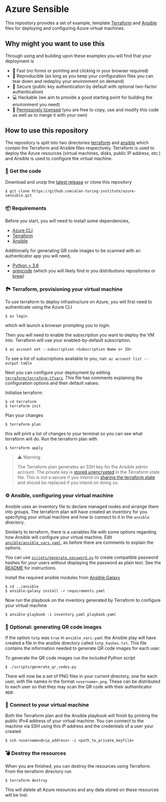 # Azure Sensible

This repository provides a set of example, template
[Terraform](https://www.terraform.io/) and [Ansible](https://www.ansible.com)
files for deploying and configuring Azure virtual machines.

## Why might you want to use this

Through using and building upon these examples you will find that your
deployment is

- 🚅 Fast (no forms or pointing and clicking in your browser required)
- 🔁 Reproducible (as long as you keep your configuration files you can tear down
  and redeploy your environment on demand)
- 🔐 Secure (public key authentication by default with optional two-factor
  authentication)
- 💻 Hackable (we aim to provide a good starting point for building the environment
  you need)
- 🤝 [Permissively licensed](./LICENSE) (you are free to copy, use and modify this
  code as well as to merge it with your own)

## How to use this repository

The repository is split into two directories [terraform](./terraform) and
[ansible](./ansible) which contain the Terraform and Ansible files respectively.
Terraform is used to deploy the Azure resources (virtual machines, disks, public
IP address, _etc._) and Ansible is used to configure the virtual machine.

### 🎁 Get the code

Download and unzip the [latest
release](https://github.com/alan-turing-institute/azure-sensible/releases/latest)
or clone this repository

```
$ git clone https://github.com/alan-turing-institute/azure-sensible.git
```

### 📦 Requirements

Before you start, you will need to install some dependencies,

- [Azure CLI](https://docs.microsoft.com/en-us/cli/azure/install-azure-cli)
- [Terraform](https://learn.hashicorp.com/tutorials/terraform/install-cli)
- [Ansible](https://docs.ansible.com/ansible/latest/installation_guide/intro_installation.html)

Additionally for generating QR code images to be scanned with an authenticator
app you will need,

- [Python > 3.6](https://wiki.python.org/moin/BeginnersGuide/Download)
- [qrencode](https://fukuchi.org/works/qrencode/) (which you will likely find in
  you distributions repositories or
  [brew](https://formulae.brew.sh/formula/qrencode))

### 🏞️ Terraform, provisioning your virtual machine

To use terraform to deploy infrastructure on Azure, you will first need to
authenticate using the Azure CLI

```
$ az login
```

which will launch a browser prompting you to login.

Then you will need to enable the subscription you want to deploy the VM into.
Terraform will use your enabled-by-default subscription.

```
$ az account set --subscription <Subscription Name or ID>
```

To see a list of subscriptions available to you, run: `az account list --output table`

Next you can configure your deployment by editing
[`terraform/terraform.tfvars`](terraform/terraform.tfvars). This file has
comments explaining the configuration options and their default values.

Initialise terraform

```
$ cd terraform
$ terraform init
```

Plan your changes

```
$ terraform plan
```

this will print a list of changes to your terminal so you can see what terraform
will do. Run the terraform plan with

```
$ terraform apply
```

> ⚠️  Warning
>
> The Terraform plan generates an SSH key for the Ansible admin account. The
> private key is [stored
> unencrypted](https://registry.terraform.io/providers/hashicorp/tls/latest/docs/resources/private_key)
> in the Terraform state file. This is not a secure if you intend on [sharing
> the terraform state](https://www.terraform.io/docs/state/remote.html) and
> should be replaced if you intend on doing so.

### ⚙️  Ansible, configuring your virtual machine

Ansible uses an inventory file to declare managed nodes and arrange them into
groups. The terraform plan will have created an inventory for you specifying
your virtual machine and how to connect to it in the `ansible` directory.

Similarly to terraform, there is a variables file with some options regarding
how Ansible will configure your virtual machine. Edit
[`ansible/ansible_vars.yaml`](ansible/ansible_vars.yaml), as before there are
comments to explain the options.

You can use [`scripts/generate_password.py`](scripts/generate_password.py) to
create compatible password hashes for your users without displaying the password
as plain text. See the [README](scripts/README.md#generating-password-hashes)
for instructions.

Install the required ansible modules from [Ansible
Galaxy](https://galaxy.ansible.com)

```
$ cd ../ansible
$ ansible-galaxy install -r requirements.yaml
```

Now run the playbook on the inventory generated by Terraform to configure your
virtual machine

```
$ ansible-playbook -i inventory.yaml playbook.yaml
```

### 📱 Optional: generating QR code images

If the option `totp` was `true` in `ansible_vars.yaml` the Ansible play will
have created a file in the ansible directory called `totp_hashes.txt`. This file
contains the information needed to generate QR code images for each user.

To generate the QR code images run the included Python script

```
$ ./scripts/generate_qr_codes.py
```

There will now be a set of PNG files in your current directory, one for each
user, with file names in the format `<username>.png`. These can be distributed
to each user so that they may scan the QR code with their authenticator app.

### 🔗 Connect to your virtual machine

Both the Terraform plan and the Ansible playbook will finish by printing the
public IPv4 address of your virtual machine. You can connect to the machine
via SSH using this IP address and the credentials of a user your created

```
$ ssh <username>@<ip_address> -i <path_to_private_keyfile>
```

### 💣 Destroy the resources

When you are finished, you can destroy the resources using Terraform. From the
terraform directory run

```
$ terraform destroy
```

This will delete all Azure resources and any data stored on these resources will
be lost.
